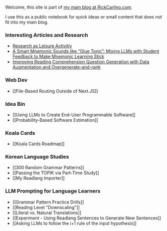 Welcome, this site is part of [my main blog at RickCarlino.com](https://rickcarlino.com).

I use this as a public notebook for quick ideas or small content that does not fit into my main blog.

### Interesting Articles and Research
- [Research as Leisure Activitiy](https://www.personalcanon.com/p/research-as-leisure-activity)
- [A Smart Mnemonic Sounds like “Glue Tonic”: Mixing LLMs with Student Feedback to Make Mnemonic Learning Stick](https://arxiv.org/html/2406.15352v1)
- [Improving Reading Comprehension Question Generation with Data Augmentation and Overgenerate-and-rank](www.researchgate.net/publication/371606122_Improving_Reading_Comprehension_Question_Generation_with_Data_Augmentation_and_Overgenerate-and-rank)

### Web Dev
- [[File-Based Routing Outside of Next.JS]]
### Idea Bin
* [[Using LLMs to Create End-User Programmable Software]]
* [[Probability-Based Software Estimation]]
### Koala Cards
 * [[Koala Cards Roadmap]]
### Korean Language Studies
 - [[300 Random Grammar Patterns]]
 - [[Passing the TOPIK via Part-Time Study]]
 - [[My Readlang Importer]]
### LLM Prompting for Language Learners
- [[Grammar Pattern Practice Drills]]
- [[Reading Level "Downscaling"]]
- [[Literal vs. Natural Translations]]
- [[Experiment - Using Readlang Sentences to Generate New Sentences]]
- [[Asking LLMs to follow the i+1 rule of the input hypothesis]]

